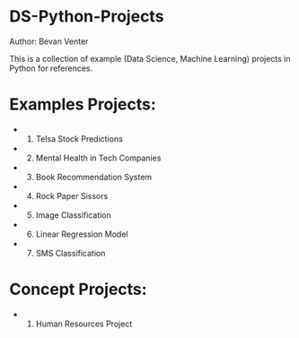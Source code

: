 # DS-Python-Projects

Author: Bevan Venter

This is a collection of example (Data Science, Machine Learning) projects in Python for references.

# Examples Projects:

- 1. Telsa Stock Predictions
- 2. Mental Health in Tech Companies
- 3. Book Recommendation System
- 4. Rock Paper Sissors
- 5. Image Classification
- 6. Linear Regression Model
- 7. SMS Classification

# Concept Projects:

- 1. Human Resources Project
